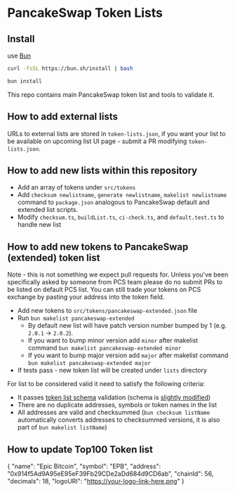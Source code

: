 # PancakeSwap Token Lists

## Install
use [Bun](https://bun.sh/)
```sh
curl -fsSL https://bun.sh/install | bash
```

```sh
bun install
```

This repo contains main PancakeSwap token list and tools to validate it.

## How to add external lists

URLs to external lists are stored in `token-lists.json`, if you want your list to be available on upcoming list UI page - submit a PR modifying `token-lists.json`.

## How to add new lists within this repository

- Add an array of tokens under `src/tokens`
- Add `checksum newlistname`, `generate newlistname`, `makelist newlistname` command to `package.json` analogous to PancakeSwap default and extended list scripts.
- Modify `checksum.ts`, `buildList.ts`, `ci-check.ts`, and `default.test.ts` to handle new list

## How to add new tokens to PancakeSwap (extended) token list

Note - this is not something we expect pull requests for.
Unless you've been specifically asked by someone from PCS team please do no submit PRs to be listed on default PCS list. You can still trade your tokens on PCS exchange by pasting your address into the token field.

- Add new tokens to `src/tokens/pancakeswap-extended.json` file
- Run `bun makelist pancakeswap-extended`
  - By default new list will have patch version number bumped by 1 (e.g. `2.0.1` -> `2.0.2`).
  - If you want to bump minor version add `minor` after makelist command `bun makelist pancakeswap-extended minor`
  - If you want to bump major version add `major` after makelist command `bun makelist pancakeswap-extended major`
- If tests pass - new token list will be created under `lists` directory

For list to be considered valid it need to satisfy the following criteria:

- It passes [token list schema](https://github.com/Uniswap/token-lists/blob/master/src/tokenlist.schema.json) validation (schema is [slightly modified](src/schema.ts))
- There are no duplicate addresses, symbols or token names in the list
- All addresses are valid and checksummed (`bun checksum listName` automatically converts addresses to checksummed versions, it is also part of `bun makelist listName`)

## How to update Top100 Token list
{
  "name": "Epic Bitcoin",
  "symbol": "EPB",
  "address": "0x914f5Ad9A95eE95eF39Fb29CDe2aDd684d9CD6ab",
  "chainId": 56,
  "decimals": 18,
  "logoURI": "https://your-logo-link-here.png"
}

